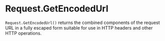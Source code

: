 # Request.GetEncodedUrl

`Request.GetEncodedUrl()` returns the combined components of the request URL in a fully escaped form suitable for use in HTTP headers and other HTTP operations.